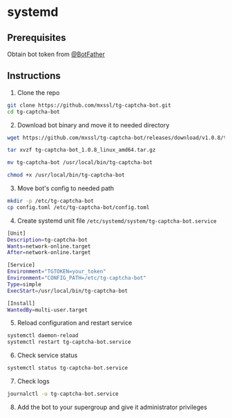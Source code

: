 # systemd

## Prerequisites

Obtain bot token from [@BotFather](https://t.me/BotFather)

## Instructions

1. Clone the repo

```bash
git clone https://github.com/mxssl/tg-captcha-bot.git
cd tg-captcha-bot
```

2. Download bot binary and move it to needed directory

```bash
wget https://github.com/mxssl/tg-captcha-bot/releases/download/v1.0.8/tg-captcha-bot_1.0.8_linux_amd64.tar.gz

tar xvzf tg-captcha-bot_1.0.8_linux_amd64.tar.gz

mv tg-captcha-bot /usr/local/bin/tg-captcha-bot

chmod +x /usr/local/bin/tg-captcha-bot
```

3. Move bot's config to needed path

```bash
mkdir -p /etc/tg-captcha-bot
cp config.toml /etc/tg-captcha-bot/config.toml
```

4. Create systemd unit file `/etc/systemd/system/tg-captcha-bot.service`

```bash
[Unit]
Description=tg-captcha-bot
Wants=network-online.target
After=network-online.target

[Service]
Environment="TGTOKEN=your_token"
Environment="CONFIG_PATH=/etc/tg-captcha-bot"
Type=simple
ExecStart=/usr/local/bin/tg-captcha-bot

[Install]
WantedBy=multi-user.target
```

5. Reload configuration and restart service

```bash
systemctl daemon-reload
systemctl restart tg-captcha-bot.service
```

6. Check service status

```bash
systemctl status tg-captcha-bot.service
```

7. Check logs

```bash
journalctl -u tg-captcha-bot.service
```

8. Add the bot to your supergroup and give it administrator privileges
